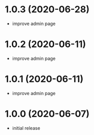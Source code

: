 # 1.0.3 (2020-06-28)

- improve admin page

# 1.0.2 (2020-06-11)

- improve admin page

# 1.0.1 (2020-06-11)

- improve admin page

# 1.0.0 (2020-06-07)

- initial release
